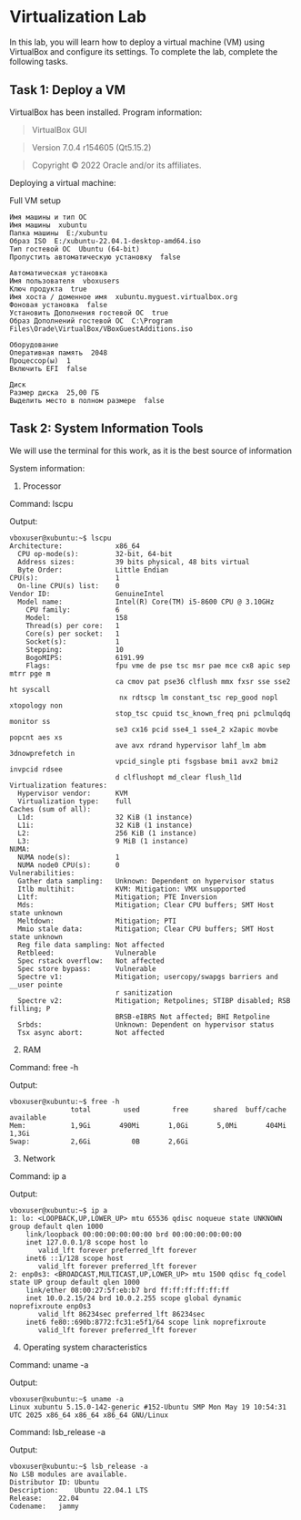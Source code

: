# Virtualization Lab

In this lab, you will learn how to deploy a virtual machine (VM) using VirtualBox and configure its settings. To complete the lab, complete the following tasks.

## Task 1: Deploy a VM

VirtualBox has been installed. Program information:

> VirtualBox GUI

> Version 7.0.4 r154605 (Qt5.15.2)

> Copyright © 2022 Oracle and/or its affiliates.

Deploying a virtual machine:

Full VM setup

```
Имя машины и тип ОС
Имя машины  xubuntu
Папка машины  E:/xubuntu
Образ ISO  E:/xubuntu-22.04.1-desktop-amd64.iso
Тип гостевой ОС  Ubuntu (64-bit)
Пропустить автоматическую установку  false

Автоматическая установка
Имя пользователя  vboxusers
Ключ продукта  true
Имя хоста / доменное имя  xubuntu.myguest.virtualbox.org
Фоновая установка  false
Установить Дополнения гостевой ОС  true
Образ Дополнений гостевой ОС  C:\Program Files\Orade\VirtualBox/VBoxGuestAdditions.iso

Оборудование
Оперативная память  2048
Процессор(ы)  1
Включить EFI  false

Диск
Размер диска  25,00 ГБ
Выделить место в полном размере  false
```

## Task 2: System Information Tools

We will use the terminal for this work, as it is the best source of information

System information:

1. Processor

Command: lscpu

Output:

```
vboxuser@xubuntu:~$ lscpu
Architecture:             x86_64
  CPU op-mode(s):         32-bit, 64-bit
  Address sizes:          39 bits physical, 48 bits virtual
  Byte Order:             Little Endian
CPU(s):                   1
  On-line CPU(s) list:    0
Vendor ID:                GenuineIntel
  Model name:             Intel(R) Core(TM) i5-8600 CPU @ 3.10GHz
    CPU family:           6
    Model:                158
    Thread(s) per core:   1
    Core(s) per socket:   1
    Socket(s):            1
    Stepping:             10
    BogoMIPS:             6191.99
    Flags:                fpu vme de pse tsc msr pae mce cx8 apic sep mtrr pge m
                          ca cmov pat pse36 clflush mmx fxsr sse sse2 ht syscall
                           nx rdtscp lm constant_tsc rep_good nopl xtopology non
                          stop_tsc cpuid tsc_known_freq pni pclmulqdq monitor ss
                          se3 cx16 pcid sse4_1 sse4_2 x2apic movbe popcnt aes xs
                          ave avx rdrand hypervisor lahf_lm abm 3dnowprefetch in
                          vpcid_single pti fsgsbase bmi1 avx2 bmi2 invpcid rdsee
                          d clflushopt md_clear flush_l1d
Virtualization features:  
  Hypervisor vendor:      KVM
  Virtualization type:    full
Caches (sum of all):      
  L1d:                    32 KiB (1 instance)
  L1i:                    32 KiB (1 instance)
  L2:                     256 KiB (1 instance)
  L3:                     9 MiB (1 instance)
NUMA:                     
  NUMA node(s):           1
  NUMA node0 CPU(s):      0
Vulnerabilities:          
  Gather data sampling:   Unknown: Dependent on hypervisor status
  Itlb multihit:          KVM: Mitigation: VMX unsupported
  L1tf:                   Mitigation; PTE Inversion
  Mds:                    Mitigation; Clear CPU buffers; SMT Host state unknown
  Meltdown:               Mitigation; PTI
  Mmio stale data:        Mitigation; Clear CPU buffers; SMT Host state unknown
  Reg file data sampling: Not affected
  Retbleed:               Vulnerable
  Spec rstack overflow:   Not affected
  Spec store bypass:      Vulnerable
  Spectre v1:             Mitigation; usercopy/swapgs barriers and __user pointe
                          r sanitization
  Spectre v2:             Mitigation; Retpolines; STIBP disabled; RSB filling; P
                          BRSB-eIBRS Not affected; BHI Retpoline
  Srbds:                  Unknown: Dependent on hypervisor status
  Tsx async abort:        Not affected
```

2. RAM

Command: free -h

Output:

```
vboxuser@xubuntu:~$ free -h
               total        used        free      shared  buff/cache   available
Mem:           1,9Gi       490Mi       1,0Gi       5,0Mi       404Mi       1,3Gi
Swap:          2,6Gi          0B       2,6Gi
```

3. Network

Command: ip a

Output:

```
vboxuser@xubuntu:~$ ip a
1: lo: <LOOPBACK,UP,LOWER_UP> mtu 65536 qdisc noqueue state UNKNOWN group default qlen 1000
    link/loopback 00:00:00:00:00:00 brd 00:00:00:00:00:00
    inet 127.0.0.1/8 scope host lo
       valid_lft forever preferred_lft forever
    inet6 ::1/128 scope host 
       valid_lft forever preferred_lft forever
2: enp0s3: <BROADCAST,MULTICAST,UP,LOWER_UP> mtu 1500 qdisc fq_codel state UP group default qlen 1000
    link/ether 08:00:27:5f:eb:b7 brd ff:ff:ff:ff:ff:ff
    inet 10.0.2.15/24 brd 10.0.2.255 scope global dynamic noprefixroute enp0s3
       valid_lft 86234sec preferred_lft 86234sec
    inet6 fe80::690b:8772:fc31:e5f1/64 scope link noprefixroute 
       valid_lft forever preferred_lft forever
```

4. Operating system characteristics

Command: uname -a

Output:

```
vboxuser@xubuntu:~$ uname -a
Linux xubuntu 5.15.0-142-generic #152-Ubuntu SMP Mon May 19 10:54:31 UTC 2025 x86_64 x86_64 x86_64 GNU/Linux
```

Command: lsb_release -a

Output:

```
vboxuser@xubuntu:~$ lsb_release -a
No LSB modules are available.
Distributor ID:	Ubuntu
Description:	Ubuntu 22.04.1 LTS
Release:	22.04
Codename:	jammy
```
